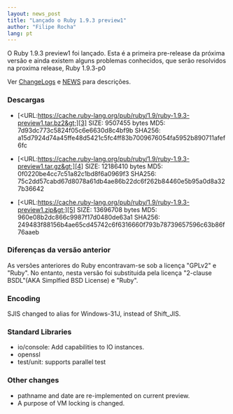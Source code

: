 ```yaml
---
layout: news_post
title: "Lançado o Ruby 1.9.3 preview1"
author: "Filipe Rocha"
lang: pt
---
```


O Ruby 1.9.3 preview1 foi lançado. Esta é a primeira pre-release da
próxima versão e ainda existem alguns problemas conhecidos, que serão
resolvidos na proxima release, Ruby 1.9.3-p0

Ver [ChangeLogs][1] e [NEWS][2] para descrições.

### Descargas

* [&lt;URL:https://cache.ruby-lang.org/pub/ruby/1.9/ruby-1.9.3-preview1.tar.bz2&gt;][3]
  SIZE: 9507455 bytes
  MD5: 7d93dc773c5824f05c6e6630d8c4bf9b
  SHA256: a15d7924d74a45ffe48d5421c5fc4ff83b7009676054fa5952b890711afef6fc

* [&lt;URL:https://cache.ruby-lang.org/pub/ruby/1.9/ruby-1.9.3-preview1.tar.gz&gt;][4]
  SIZE: 12186410 bytes
  MD5: 0f0220be4cc7c51a82c1bd8f6a0969f3
  SHA256: 75c2dd57cabd67d8078a61db4ae86b22dc6f262b84460e5b95a0d8a327b36642

* [&lt;URL:https://cache.ruby-lang.org/pub/ruby/1.9/ruby-1.9.3-preview1.zip&gt;][5]
  SIZE: 13696708 bytes
  MD5: 960e08b2dc866c9987f17d0480de63a1
  SHA256: 249483f88156b4ae65cd45742c6f6316660f793b78739657596c63b86f76aaeb

### Diferenças da versão anterior

As versões anteriores do Ruby encontravam-se sob a licença \"GPLv2\" e
\"Ruby\". No entanto, nesta versão foi substituida pela licença
\"2-clause BSDL\"(AKA Simplfied BSD License) e \"Ruby\".

### Encoding

SJIS changed to alias for Windows-31J, instead of Shift\_JIS.

### Standard Libraries

* io/console: Add capabilities to IO instances.
* openssl
* test/unit: supports parallel test

### Other changes

* pathname and date are re-implemented on current preview.
* A purpose of VM locking is changed.



[1]: https://svn.ruby-lang.org/repos/ruby/tags/v1_9_3_preview1/ChangeLog
[2]: https://svn.ruby-lang.org/repos/ruby/tags/v1_9_3_preview1/NEWS
[3]: https://cache.ruby-lang.org/pub/ruby/1.9/ruby-1.9.3-preview1.tar.bz2
[4]: https://cache.ruby-lang.org/pub/ruby/1.9/ruby-1.9.3-preview1.tar.gz
[5]: https://cache.ruby-lang.org/pub/ruby/1.9/ruby-1.9.3-preview1.zip
